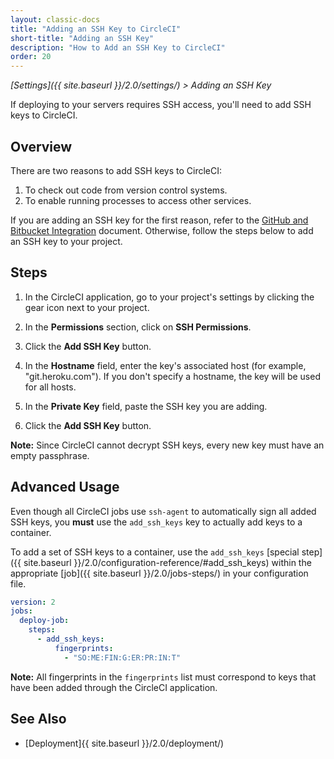 ```yaml
---
layout: classic-docs
title: "Adding an SSH Key to CircleCI"
short-title: "Adding an SSH Key"
description: "How to Add an SSH Key to CircleCI"
order: 20
---
```


*[Settings]({{ site.baseurl }}/2.0/settings/) > Adding an SSH Key*

If deploying to your servers requires SSH access,
you'll need to add SSH keys to CircleCI.

## Overview

There are two reasons
to add SSH keys to CircleCI:

1. To check out code from version control systems.
2. To enable running processes to access other services.

If you are adding an SSH key for the first reason,
refer to the [GitHub and Bitbucket Integration](https://circleci.com/docs/2.0/gh-bb-integration/#enable-your-project-to-check-out-additional-private-repositories) document.
Otherwise,
follow the steps below to add an SSH key to your project.

## Steps

1. In the CircleCI application,
go to your project's settings
by clicking the gear icon next to your project.

2. In the **Permissions** section,
click on **SSH Permissions**.

3. Click the **Add SSH Key** button.

4. In the **Hostname** field,
enter the key's associated host (for example, "git.heroku.com").
If you don't specify a hostname,
the key will be used for all hosts.

5. In the **Private Key** field,
paste the SSH key
you are adding.

6. Click the **Add SSH Key** button.

**Note:**
Since CircleCI cannot decrypt SSH keys,
every new key must have an empty passphrase.

## Advanced Usage

Even though all CircleCI jobs use `ssh-agent`
to automatically sign all added SSH keys,
you **must** use the `add_ssh_keys` key
to actually add keys to a container.

To add a set of SSH keys to a container,
use the `add_ssh_keys` [special step]({{ site.baseurl }}/2.0/configuration-reference/#add_ssh_keys)
within the appropriate [job]({{ site.baseurl }}/2.0/jobs-steps/)
in your configuration file.

```yaml
version: 2
jobs:
  deploy-job:
    steps:
      - add_ssh_keys:
          fingerprints:
            - "SO:ME:FIN:G:ER:PR:IN:T"
```

**Note:**
All fingerprints in the `fingerprints` list
must correspond to keys
that have been added through the CircleCI application.

## See Also

- [Deployment]{{ site.baseurl }}/2.0/deployment/)
